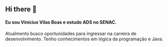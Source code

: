 ## Hi there 👋

#### Eu sou Vinícius Vilas Boas e estudo ADS no SENAC.

Atualmento busco oportunidades para ingressar na carreira de desenvolvimento. 
Tenho conhecimentos em lógica da programação e Java.
<!--
**vinivilasboas/vinivilasboas** is a ✨ _special_ ✨ repository because its `README.md` (this file) appears on your GitHub profile.

Here are some ideas to get you started:

- 🔭 I’m currently working on ...
- 🌱 I’m currently learning ...
- 👯 I’m looking to collaborate on ...
- 🤔 I’m looking for help with ...
- 💬 Ask me about ...
- 📫 How to reach me: ...
- 😄 Pronouns: ...
- ⚡ Fun fact: ...
-->
